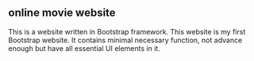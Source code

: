 ## online movie website
This is a website written in Bootstrap framework. This website is my first Bootstrap website. It contains minimal necessary function, not advance enough but have all essential UI elements in it.